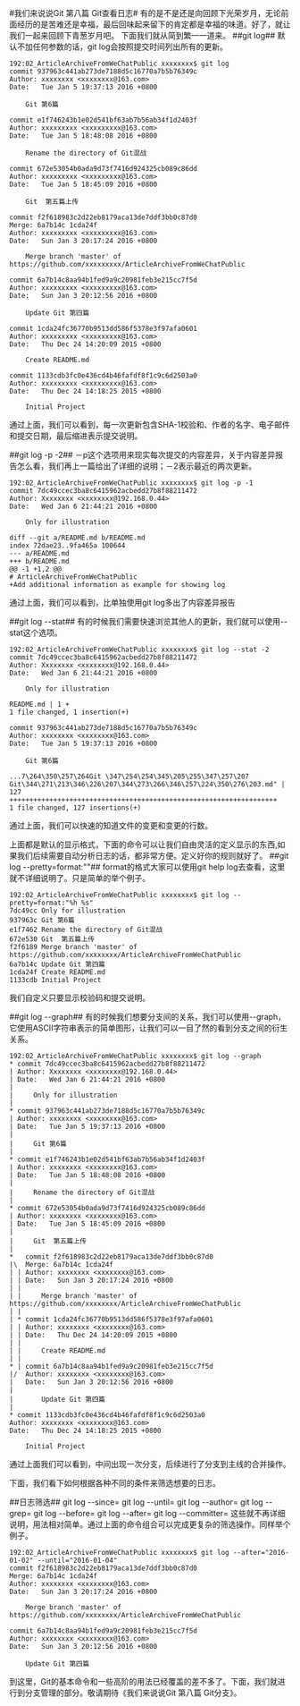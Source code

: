 #我们来说说Git 第八篇 Git查看日志#
有的是不是还是向回顾下光荣岁月，无论前面经历的是苦难还是幸福，最后回味起来留下的肯定都是幸福的味道。好了，就让我们一起来回顾下青葱岁月吧。
下面我们就从简到繁一一道来。
##git log##
默认不加任何参数的话，git log会按照提交时间列出所有的更新。

	192:02_ArticleArchiveFromWeChatPublic xxxxxxxx$ git log
	commit 937963c441ab273de7188d5c16770a7b5b76349c
	Author: xxxxxxxx <xxxxxxxx@163.com>
	Date:   Tue Jan 5 19:37:13 2016 +0800
	
		Git 第6篇
	
	commit e1f746243b1e02d541bf63ab7b56ab34f1d2403f
	Author: xxxxxxxxx <xxxxxxxxx@163.com>
	Date:   Tue Jan 5 18:48:08 2016 +0800
	
		Rename the directory of Git混战

	commit 672e53054b0ada9d73f7416d924325cb089c86dd
	Author: xxxxxxxxx <xxxxxxxxx@163.com>
	Date:   Tue Jan 5 18:45:09 2016 +0800
	
		Git  第五篇上传

	commit f2f618983c2d22eb8179aca13de7ddf3bb0c87d0
	Merge: 6a7b14c 1cda24f
	Author: xxxxxxxxx <xxxxxxxxx@163.com>
	Date:   Sun Jan 3 20:17:24 2016 +0800
	
		Merge branch 'master' of https://github.com/xxxxxxxxx/ArticleArchiveFromWeChatPublic

	commit 6a7b14c8aa94b1fed9a9c20981feb3e215cc7f5d
	Author: xxxxxxxxx <xxxxxxxxx@163.com>
	Date:   Sun Jan 3 20:12:56 2016 +0800
	
		Update Git 第四篇

	commit 1cda24fc36770b9513dd586f5378e3f97afa0601
	Author: xxxxxxxxx <xxxxxxxxx@163.com>
	Date:   Thu Dec 24 14:20:09 2015 +0800
	
		Create README.md

	commit 1133cdb3fc0e436cd4b46fafdf8f1c9c6d2503a0
	Author: xxxxxxxxx <xxxxxxxxx@163.com>
	Date:   Thu Dec 24 14:18:25 2015 +0800
	
		Initial Project

通过上面，我们可以看到，每一次更新包含SHA-1校验和、作者的名字、电子邮件和提交日期，最后缩进表示提交说明。

##git log -p -2##
－p这个选项用来现实每次提交的内容差异，关于内容差异报告怎么看，我们再上一篇给出了详细的说明；－2表示最近的两次更新。

	192:02_ArticleArchiveFromWeChatPublic xxxxxxxx$ git log -p -1
	commit 7dc49ccec3ba8c6415962acbedd27b8f88211472
	Author: Xxxxxxxx <xxxxxxxx@192.168.0.44>
	Date:   Wed Jan 6 21:44:21 2016 +0800
	
		Only for illustration

	diff --git a/README.md b/README.md
	index 72dae23..9fa465a 100644
	--- a/README.md
	+++ b/README.md
	@@ -1 +1,2 @@
	# ArticleArchiveFromWeChatPublic
	+Add additional information as example for showing log

通过上面，我们可以看到，比单独使用git log多出了内容差异报告

##git log --stat##
有的时候我们需要快速浏览其他人的更新，我们就可以使用--stat这个选项。

	192:02_ArticleArchiveFromWeChatPublic xxxxxxxx$ git log --stat -2
	commit 7dc49ccec3ba8c6415962acbedd27b8f88211472
	Author: Xxxxxxxx <xxxxxxxx@192.168.0.44>
	Date:   Wed Jan 6 21:44:21 2016 +0800
	
		Only for illustration

	README.md | 1 +
	1 file changed, 1 insertion(+)

	commit 937963c441ab273de7188d5c16770a7b5b76349c
	Author: xxxxxxxx <xxxxxxxx@163.com>
	Date:   Tue Jan 5 19:37:13 2016 +0800
	
		Git 第6篇

	...7\264\350\257\264Git \347\254\254\345\205\255\347\257\207 Git\344\271\213\346\226\207\344\273\266\346\257\224\350\276\203.md" | 127 +++++++++++++++++++++++++++++++++++++++++++++++++++++++++++++++++++
	1 file changed, 127 insertions(+)

通过上面，我们可以快速的知道文件的变更和变更的行数。

上面都是默认的显示格式，下面的命令可以让我们自由灵活的定义显示的东西,如果我们后续需要自动分析日志的话，都非常方便。定义好你的规则就好了。
##git log --pretty=format:""##
format的格式大家可以使用git help log去查看，这里就不详细说明了。只是简单的举个例子。

	192:02_ArticleArchiveFromWeChatPublic xxxxxxxx$ git log --pretty=format:"%h %s"
	7dc49cc Only for illustration
	937963c Git 第6篇
	e1f7462 Rename the directory of Git混战
	672e530 Git  第五篇上传
	f2f6189 Merge branch 'master' of https://github.com/xxxxxxxx/ArticleArchiveFromWeChatPublic
	6a7b14c Update Git 第四篇
	1cda24f Create README.md
	1133cdb Initial Project

我们自定义只要显示校验码和提交说明。

##git log --graph##
有的时候我们想要分支间的关系，我们可以使用--graph，它使用ASCII字符串表示的简单图形，让我们可以一目了然的看到分支之间的衍生关系。

	192:02_ArticleArchiveFromWeChatPublic xxxxxxxx$ git log --graph
	* commit 7dc49ccec3ba8c6415962acbedd27b8f88211472
	| Author: Xxxxxxxx <xxxxxxxx@192.168.0.44>
	| Date:   Wed Jan 6 21:44:21 2016 +0800
	| 
	|     Only for illustration
	|  
	* commit 937963c441ab273de7188d5c16770a7b5b76349c
	| Author: xxxxxxxx <xxxxxxxx@163.com>
	| Date:   Tue Jan 5 19:37:13 2016 +0800
	| 
	|     Git 第6篇
	|  
	* commit e1f746243b1e02d541bf63ab7b56ab34f1d2403f
	| Author: xxxxxxxx <xxxxxxxx@163.com>
	| Date:   Tue Jan 5 18:48:08 2016 +0800
	| 
	|     Rename the directory of Git混战
	|  
	* commit 672e53054b0ada9d73f7416d924325cb089c86dd
	| Author: xxxxxxxx <xxxxxxxx@163.com>
	| Date:   Tue Jan 5 18:45:09 2016 +0800
	| 
	|     Git  第五篇上传
	|    
	*   commit f2f618983c2d22eb8179aca13de7ddf3bb0c87d0
	|\  Merge: 6a7b14c 1cda24f
	| | Author: xxxxxxxx <xxxxxxxx@163.com>
	| | Date:   Sun Jan 3 20:17:24 2016 +0800
	| | 
	| |     Merge branch 'master' of https://github.com/xxxxxxxx/ArticleArchiveFromWeChatPublic
	| |   
	| * commit 1cda24fc36770b9513dd586f5378e3f97afa0601
	| | Author: xxxxxxxx <xxxxxxxx@163.com>
	| | Date:   Thu Dec 24 14:20:09 2015 +0800
	| | 
	| |     Create README.md
	| |   
	* | commit 6a7b14c8aa94b1fed9a9c20981feb3e215cc7f5d
	|/  Author: xxxxxxxx <xxxxxxxx@163.com>
	|   Date:   Sun Jan 3 20:12:56 2016 +0800
	|   
	|       Update Git 第四篇
	|  
	* commit 1133cdb3fc0e436cd4b46fafdf8f1c9c6d2503a0
	Author: xxxxxxxx <xxxxxxxx@163.com>
	Date:   Thu Dec 24 14:18:25 2015 +0800
	
		Initial Project

通过上面我们可以看到，中间出现一次分支，后续进行了分支到主线的合并操作。

下面，我们看下如何根据各种不同的条件来筛选想要的日志。

##日志筛选##
git log --since=
git log --until=
git log --author=
git log --grep=
git log --before=
git log --after=
git log --committer=
这些就不再详细说明，用法相对简单。通过上面的命令组合可以完成更复杂的筛选操作。同样举个例子。

	192:02_ArticleArchiveFromWeChatPublic xxxxxxxx$ git log --after="2016-01-02" --until="2016-01-04"
	commit f2f618983c2d22eb8179aca13de7ddf3bb0c87d0
	Merge: 6a7b14c 1cda24f
	Author: xxxxxxxx <xxxxxxxx@163.com>
	Date:   Sun Jan 3 20:17:24 2016 +0800
	
		Merge branch 'master' of https://github.com/xxxxxxxx/ArticleArchiveFromWeChatPublic

	commit 6a7b14c8aa94b1fed9a9c20981feb3e215cc7f5d
	Author: xxxxxxxx <xxxxxxxx@163.com>
	Date:   Sun Jan 3 20:12:56 2016 +0800
	
		Update Git 第四篇

到这里，Git的基本命令和一些高阶的用法已经覆盖的差不多了。下面，我们就进行到分支管理的部分。敬请期待《我们来说说Git 第八篇 Git分支》。
